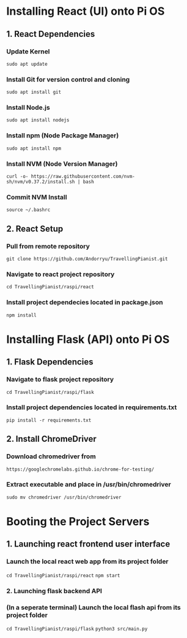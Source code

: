 # Installing React (UI) onto Pi OS

## 1. React Dependencies

### Update Kernel
`sudo apt update`

### Install Git for version control and cloning
`sudo apt install git`

### Install Node.js
`sudo apt install nodejs`

### Install npm (Node Package Manager)
`sudo apt install npm`

### Install NVM (Node Version Manager)
`curl -o- https://raw.githubusercontent.com/nvm-sh/nvm/v0.37.2/install.sh | bash`

### Commit NVM Install
`source ~/.bashrc`


## 2. React Setup

### Pull from remote repository
`git clone https://github.com/Andorryu/TravellingPianist.git`

### Navigate to react project repository
`cd TravellingPianist/raspi/react`

### Install project dependecies located in package.json
`npm install`



# Installing Flask (API) onto Pi OS

## 1. Flask Dependencies

### Navigate to flask project repository
`cd TravellingPianist/raspi/flask`

### Install project dependencies located in requirements.txt
`pip install -r requirements.txt`


## 2. Install ChromeDriver

### Download chromedriver from 
`https://googlechromelabs.github.io/chrome-for-testing/`

### Extract executable and place in /usr/bin/chromedriver
`sudo mv chromedriver /usr/bin/chromedriver`


# Booting the Project Servers

## 1. Launching react frontend user interface

### Launch the local react web app from its project folder
`cd TravellingPianist/raspi/react`
`npm start`


### 2. Launching flask backend API

### (In a seperate terminal) Launch the local flash api from its project folder
`cd TravellingPianist/raspi/flask`
`python3 src/main.py`









